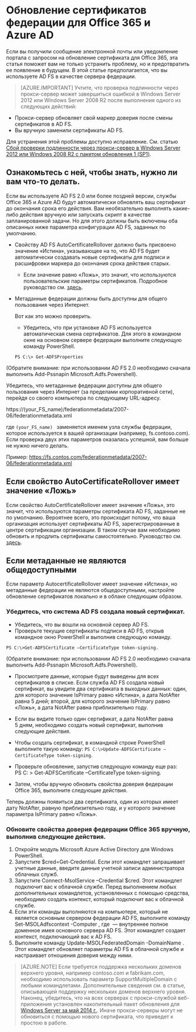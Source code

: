<properties
	pageTitle="Руководство по обновлению сертификатов для пользователей Office 365 и Azure AD | Microsoft Azure"
	description="В этой статье рассматриваются способы устранения проблем с сообщениями электронной почты, уведомляющими пользователей Office 365 о необходимости обновления сертификата."
	services="active-directory"
	documentationCenter=""
	authors="billmath"
	manager="stevenpo"
	editor="curtand"/>

<tags
	ms.service="active-directory"
	ms.workload="identity"
	ms.tgt_pltfrm="na"
	ms.devlang="na"
	ms.topic="article"
	ms.date="01/21/2016"
	ms.author="billmath"/>


# Обновление сертификатов федерации для Office 365 и Azure AD

Если вы получили сообщение электронной почты или уведомление портала с запросом на обновление сертификата для Office 365, эта статья поможет вам не только устранить проблему, но и предотвратить ее появление в будущем. В этой статье предполагается, что вы используете AD FS в качестве сервера федерации.

>[AZURE.IMPORTANT] Учтите, что проверка подлинности через прокси-сервер может завершиться ошибкой в Windows Server 2012 или Windows Server 2008 R2 после выполнения одного из следующих действий:
>
- Прокси-сервер обновляет свой маркер доверия после смены сертификатов в AD FS.
- Вы вручную заменили сертификаты AD FS.
>
Для устранения этой проблемы доступно исправление. См. статью [Сбой проверки подлинности через прокси-сервер в Windows Server 2012 или Windows 2008 R2 с пакетом обновления 1 (SP1)](http://support.microsoft.com/kb/3094446).

## Ознакомьтесь с ней, чтобы знать, нужно ли вам что-то делать.

Если вы используете AD FS 2.0 или более поздней версии, службы Office 365 и Azure AD будут автоматически обновлять ваш сертификат до окончания срока его действия. Вам необязательно выполнять какие-либо действия вручную или запускать скрипт в качестве запланированной задачи. Но для этого должны быть включены оба описанных ниже параметра конфигурации AD FS, заданных по умолчанию.

- Свойству AD FS AutoCertificateRollover должно быть присвоено значение «Истина», указывающее на то, что AD FS будет автоматически создавать новые сертификаты для подписи и расшифровки маркера до окончания срока действия старых.
	- Если значение равно «Ложь», это значит, что используются пользовательские параметры сертификатов. Подробное руководство см. [здесь](https://msdn.microsoft.com/library/azure/JJ933264.aspx#BKMK_NotADFSCert).
- Метаданные федерации должны быть доступны для общего пользования через Интернет.

	Вот как это можно проверить.

	- Убедитесь, что при установке AD FS используется автоматическая смена сертификатов. Для этого в командном окне на основном сервере федерации выполните следующую команду PowerShell.

	`PS C:\> Get-ADFSProperties`

(Обратите внимание: при использовании AD FS 2.0 необходимо сначала выполнить Add-Pssnapin Microsoft.Adfs.Powershell).

Убедитесь, что метаданные федерации доступны для общего пользования через Интернет (за пределами корпоративной сети), перейдя со своего компьютера по следующему URL-адресу.


https://(your_FS_name)/federationmetadata/2007-06/federationmetadata.xml

где `(your_FS_name) ` заменяется именем узла службы федерации, которое используется в вашей организации (например, fs.contoso.com). Если проверка двух этих параметров оказалась успешной, вам больше не нужно ничего делать.

Пример: https://fs.contos.com/federationmetadata/2007-06/federationmetadata.xml

## Если свойство AutoCertificateRollover имеет значение «Ложь»

Если свойство AutoCertificateRollover имеет значение «Ложь», это значит, что используются параметры сертификата AD FS, заданные не по умолчанию. Вероятнее всего, это происходит потому, что ваша организация использует сертификаты AD FS, зарегистрированные в центре сертификации организации. В таком случае вам необходимо обновить и продлить сертификаты самостоятельно. Руководство см. [здесь](https://msdn.microsoft.com/library/azure/JJ933264.aspx#BKMK_NotADFSCert).

## Если метаданные не являются общедоступными
Если параметр AutocertificateRollover имеет значение «Истина», но метаданные федерации не являются общедоступными, настройте обновление сертификатов локально и в облаке следующим образом.

### Убедитесь, что система AD FS создала новый сертификат.

- Убедитесь, что вы вошли на основной сервер AD FS.
- Проверьте текущие сертификаты подписи в AD FS, открыв командное окно PowerShell и выполнив следующую команду.

`PS C:\>Get-ADFSCertificate –CertificateType token-signing.`

(Обратите внимание: при использовании AD FS 2.0 необходимо сначала выполнить Add-Pssnapin Microsoft.Adfs.Powershell).


- Просмотрите данные, которые будут выведены для всех сертификатов в списке. Если служба AD FS создала новый сертификат, вы увидите два сертификата в выходных данных: один, для которого значение IsPrimary равно «Истина», а дата NotAfter равна 5 дней; второй, для которого значение IsPrimary равно «Ложь», а дата NotAfter равна приблизительно году.

- Если вы видите только один сертификат, а дата NotAfter равна 5 дням, необходимо создать новый сертификат, выполнив следующие действия.

- Чтобы создать сертификат, в командной строке PowerShell выполните такую команду: `PS C:\>Update-ADFSCertificate –CertificateType token-signing`.

- Проверьте обновление, запустив следующую команду еще раз: PS C: > Get-ADFSCertificate –CertificateType token-signing.
- Затем, чтобы вручную обновить свойства доверия федерации Office 365, выполните следующие действия.

Теперь должны появиться два сертификата, один из которых имеет дату NotAfter, равную приблизительно году, и у которого значение параметра IsPrimary равно «Ложь».


### Обновите свойства доверия федерации Office 365 вручную, выполнив следующие действия.

1.	Откройте модуль Microsoft Azure Active Directory для Windows PowerShell.
2.	Запустите $cred=Get-Credential. Если этот командлет запрашивает учетные данные, введите данные учетной записи администратора облачных служб.
3.	Запустите Connect-MsolService –Credential $cred. Этот командлет подключит вас к облачной службе. Перед выполнением любых дополнительных командлетов, установленных с помощью средства, необходимо создать контекст, который подключит вас к облачной службе.
4.	Если эти команды выполняются на компьютере, который не является основным сервером федерации AD FS, выполните команду Set-MSOLAdfscontext -Computer <AD FS primary server>, где <AD FS primary server> — внутреннее полное доменное имея основного сервера AD FS. Этот командлет создает контекст, подключающий вас к AD FS.
5.	Выполните команду Update-MSOLFederatedDomain -DomainName <domain>. Этот командлет обновляет параметры AD FS в облачной службе и настраивает отношения доверия между ними.

>[AZURE.NOTE] Если требуется поддержка нескольких доменов верхнего уровня, например contoso.com и fabrikam.com, необходимо использовать параметр SupportMultipleDomain с любыми командлетами. Дополнительные сведения см. в статье, описывающей поддержку нескольких доменов верхнего уровня. Наконец, убедитесь, что на всех серверах с прокси-службой веб-приложения установлен накопительный пакет обновления для [Windows Server за май 2014 г.](http://support.microsoft.com/kb/2955164). Иначе прокси-серверы могут не обновиться с помощью нового сертификата, что приведет к простою в работе.

<!---HONumber=AcomDC_0128_2016-->